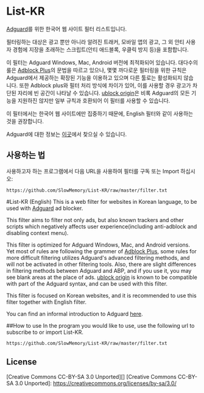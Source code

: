 # List-KR
[Adguard][]를 위한 한국어 웹 사이트 필터 리스트입니다.

필터링하는 대상은 광고 뿐만 아니라 알려진 트래커, 모바일 앱의 광고, 그 외 안티 사용자 경험에 지장을 초래하는 스크립트(안티 애드블록, 우클릭 방지 등)을 포함합니다.



이 필터는 Adguard Windows, Mac, Android 버전에 최적화되어 있습니다. 대다수의 룰은 [Adblock Plus][]의 문법을 따르고 있으나, 몇몇 까다로운 필터링을 위한 규칙은 Adguard에서 제공하는 확장된 기능을 이용하고 있으며 다른 툴로는 활성화되지 않습니다. 또한 Adblock plus와 필터 처리 방식에 차이가 있어, 이를 사용할 경우 광고가 차단된 자리에 빈 공간이 나타날 수 있습니다. [ublock origin][]은 비록 Adguard의 모든 기능을 지원하진 않지만 일부 규칙과 호환되어 이 필터를 사용할 수 있습니다.

이 필터에서는 한국어 웹 사이트에만 집중하기 때문에, English 필터와 같이 사용하는 것을 권장합니다.

Adguard에 대한 정보는 [이곳][]에서 찾으실 수 있습니다.

## 사용하는 법

사용하고자 하는 프로그램에서 다음 URL을 사용하여 필터를 구독 또는 Import 하십시오:
```
https://github.com/SlowMemory/List-KR/raw/master/filter.txt
```

#List-KR (English)
This is a web filter for websites in Korean language, to be used with [Adguard][] ad blocker.

This filter aims to filter not only ads, but also known trackers and other scripts which negatively affects user experience(including anti-adblock and disabling context menu).

This filter is optimized for Adguard Windows, Mac, and Android versions. Yet most of rules are following the grammer of [Adblock Plus][], some rules for more difficult filtering utilizes Adguard's advanced filtering methods, and will not be activated in other filtering tools. Also, there are slight differences in filtering methods between Adguard and ABP, and if you use it, you may see blank areas at the place of ads. [ublock origin] is known to be compatible with part of the Adguard syntax, and can be used with this filter.

This filter is focused on Korean websites, and it is recommended to use this filter together with English filter.

You can find an informal introduction to Adguard [here][].

##How to use
In the program you would like to use, use the following url to subscribe to or import List-KR.
```
https://github.com/SlowMemory/List-KR/raw/master/filter.txt
```

[Adguard]: https://adguard.com
[Adblock Plus]: https://adblockplus.org/
[ublock origin]: https://github.com/gorhill/uBlock
[이곳]: https://namu.wiki/w/Adguard
[here]: https://namu.wiki/w/Adguard

## License
[Creative Commons CC-BY-SA 3.0 Unported][]
[Creative Commons CC-BY-SA 3.0 Unported]: https://creativecommons.org/licenses/by-sa/3.0/

